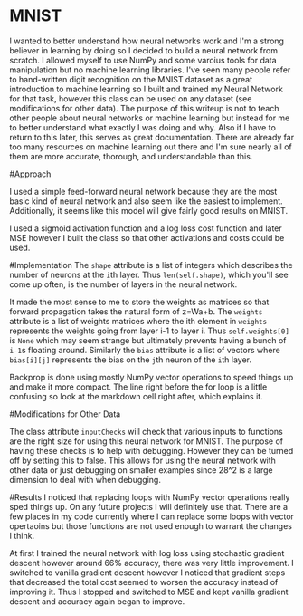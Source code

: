 # MNIST

I wanted to better understand how neural networks work and I'm a strong believer in learning by doing so I decided to build a neural network from scratch. I allowed myself to use NumPy and some varoius tools for data manipulation but no machine learning libraries. I've seen many people refer to hand-written digit recognition on the MNIST dataset as a great introduction to machine learning so I built and trained my Neural Network for that task, however this class can be used on any dataset (see modifications for other data). The purpose of this writeup is not to teach other people about neural networks or machine learning but instead for me to better understand what exactly I was doing and why. Also if I have to return to this later, this serves as great documentation. There are already far too many resources on machine learning out there and I'm sure nearly all of them are more accurate, thorough, and understandable than this.

#Approach

I used a simple feed-forward neural network because they are the most basic kind of neural network and also seem like the easiest to implement. Additionally, it seems like this model will give fairly good results on MNIST.

I used a sigmoid activation function and a log loss cost function and later MSE however I built the class so that other activations and costs could be used.

#Implementation
The ```shape``` attribute is a list of integers which describes the number of neurons at the ```i```th layer. Thus ```len(self.shape)```, which you'll see come up often, is the number of layers in the neural network.

It made the most sense to me to store the weights as matrices so that forward propagation takes the natural form of z=Wa+b. The ```weights``` attribute is a list of weights matrices where the ith element in ```weights``` represents the weights going from layer i-1 to layer i. Thus ```self.weights[0]``` is ```None``` which may seem strange but ultimately prevents having a bunch of ```i-1```s floating around. Similarly the ```bias``` attribute is a list of vectors where ```bias[i][j]``` represents the bias on the ```j```th neuron of the ```i```th layer.

Backprop is done using mostly NumPy vector operations to speed things up and make it more compact. The line right before the for loop is a little confusing so look at the markdown cell right after, which explains it.

#Modifications for Other Data

The class attribute ```inputChecks``` will check that various inputs to functions are the right size for using this neural network for MNIST. The purpose of having these checks is to help with debugging. However they can be turned off by setting this to false. This allows for using the neural network with other data or just debugging on smaller examples since 28^2 is a large dimension to deal with when debugging. 

#Results
I noticed that replacing loops with NumPy vector operations really sped things up. On any future projects I will definitely use that. There are a few places in my code currently where I can replace some loops with vector opertaoins but those functions are not used enough to warrant the changes I think.

At first I trained the neural network with log loss using stochastic gradient descent however around 66% accuracy, there was very little improvement. I switched to vanilla gradient descent however I noticed that gradient steps that decreased the total cost seemed to worsen the accuracy instead of improving it. Thus I stopped and switched to MSE and kept vanilla gradient descent and accuracy again began to improve.  


